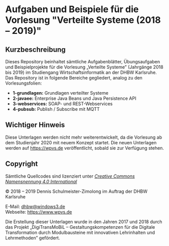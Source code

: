 Aufgaben und Beispiele für die Vorlesung "Verteilte Systeme (2018 – 2019)"
==========================================================================

Kurzbeschreibung
----------------

Dieses Repository beinhaltet sämtliche Aufgabenblätter, Übungsaufgaben und
Beispielprojekte für die Vorlesung „Verteilte Systeme” (Jahrgänge 2018 bis 2019)
im Studiengang Wirtschaftsinformatik an der DHBW Karlsruhe. Das Repository ist
in folgende Bereiche gegliedert, analog zu den Vorlesungsfolien:

 * **1-grundlagen:** Grundlagen verteilter Systeme
 * **2-javaee:** Enterprise Java Beans und Java Persistence API
 * **3-webservices:** SOAP- und REST-Webservices
 * **4-pubsub:** Publish / Subscribe mit MQTT

Wichtiger Hinweis
-----------------

Diese Unterlagen werden nicht mehr weiterentwickelt, da die Vorlesung ab dem
Studienjahr 2020 mit neuem Konzept startet. Die neuen Unterlagen werden auf
https://wpvs.de veröffentlicht, sobald sie zur Verfügung stehen.

Copyright
---------

Sämtliche Quellcodes sind lizenziert unter
[_Creative Commons Namensnennung 4.0 International_](http://creativecommons.org/licenses/by/4.0/)

© 2018 – 2019 Dennis Schulmeister-Zimolong im Auftrag der DHBW Karlsruhe <br/>

E-Mail: [dhbw@windows3.de](mailto:dhbw@windows3.de) <br/>
Webseite: https://www.wpvs.de

Die Erstellung dieser Unterlagen wurde in den Jahren 2017 und 2018 durch
das Projekt „DigiTransMoBiL – Gestaltungskompetenzen für die Digitale
Transformation durch Modulbausteine mit innovativen Lehrinhalten und
Lehrmethoden” gefördert.
